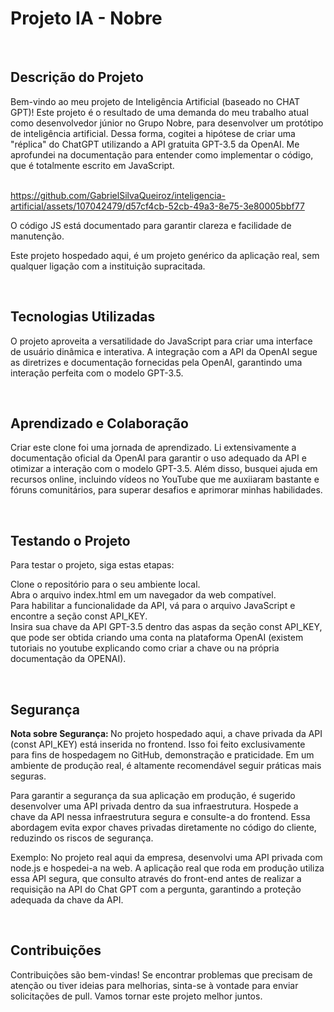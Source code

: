 # Projeto IA - Nobre
<br>

## Descrição do Projeto
Bem-vindo ao meu projeto de Inteligência Artificial (baseado no CHAT GPT)! Este projeto é o resultado de uma demanda do meu trabalho atual como desenvolvedor júnior no Grupo Nobre, para desenvolver um protótipo de inteligência artificial. Dessa forma, cogitei a hipótese de criar uma "réplica" do ChatGPT utilizando a API gratuita GPT-3.5 da OpenAI. Me aprofundei na documentação para entender como implementar o código, que é totalmente escrito em JavaScript. 
<br> <br>



https://github.com/GabrielSilvaQueiroz/inteligencia-artificial/assets/107042479/d57cf4cb-52cb-49a3-8e75-3e80005bbf77




O código JS está documentado para garantir clareza e facilidade de manutenção.
<br>

Este projeto hospedado aqui, é um projeto genérico da aplicação real, sem qualquer ligação com a instituição supracitada.

<br>

## Tecnologias Utilizadas
O projeto aproveita a versatilidade do JavaScript para criar uma interface de usuário dinâmica e interativa. A integração com a API da OpenAI segue as diretrizes e documentação fornecidas pela OpenAI, garantindo uma interação perfeita com o modelo GPT-3.5.

<br>

## Aprendizado e Colaboração
Criar este clone foi uma jornada de aprendizado. Li extensivamente a documentação oficial da OpenAI para garantir o uso adequado da API e otimizar a interação com o modelo GPT-3.5. Além disso, busquei ajuda em recursos online, incluindo vídeos no YouTube que me auxiiaram bastante e fóruns comunitários, para superar desafios e aprimorar minhas habilidades.

<br>

## Testando o Projeto
Para testar o projeto, siga estas etapas:

Clone o repositório para o seu ambiente local.<br>
Abra o arquivo index.html em um navegador da web compatível.<br>
Para habilitar a funcionalidade da API, vá para o arquivo JavaScript e encontre a seção const API_KEY. <br>
Insira sua chave da API GPT-3.5 dentro das aspas da seção const API_KEY, que pode ser obtida criando uma conta na plataforma OpenAI (existem tutoriais no youtube explicando como criar a chave ou na própria documentação da OPENAI).<br>

<br>

## Segurança
<b> Nota sobre Segurança: </b> No projeto hospedado aqui, a chave privada da API (const API_KEY) está inserida no frontend. Isso foi feito exclusivamente para fins de hospedagem no GitHub, demonstração e praticidade. Em um ambiente de produção real, é altamente recomendável seguir práticas mais seguras.

Para garantir a segurança da sua aplicação em produção, é sugerido desenvolver uma API privada dentro da sua infraestrutura. Hospede a chave da API nessa infraestrutura segura e consulte-a do frontend. Essa abordagem evita expor chaves privadas diretamente no código do cliente, reduzindo os riscos de segurança.

Exemplo: No projeto real aqui da empresa, desenvolvi uma API privada com node.js e hospedei-a na web. A aplicação real que roda em produção utiliza essa API segura, que consulto através do front-end antes de realizar a requisição na API do Chat GPT com a pergunta, garantindo a proteção adequada da chave da API.

<br>

## Contribuições
Contribuições são bem-vindas! Se encontrar problemas que precisam de atenção ou tiver ideias para melhorias, sinta-se à vontade para enviar solicitações de pull. Vamos tornar este projeto melhor juntos.

<br>

